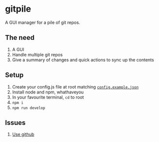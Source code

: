 # gitpile
A GUI manager for a pile of git repos.

## The need
1. A GUI
2. Handle multiple git repos
3. Give a summary of changes and quick actions to sync up the contents

## Setup
1. Create your config.js file at root matching [```config.example.json```](https://github.com/whirledsol/gitpile/blob/master/config.example.json)
2. Install node and npm, whathaveyou
3. In your favourite terminal, ```cd``` to root
4. ```npm i```
5. ```npm run develop```

## Issues
1. [Use github](https://github.com/whirledsol/gitpile/issues)
